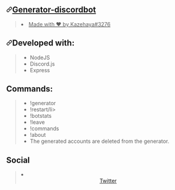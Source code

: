   <div class="Box-body px-5 pb-5">
        <article class="markdown-body entry-content container-lg" itemprop="text"><h1><a id="user-content-licence-bot-system" class="anchor" aria-hidden="true" href="#Generator-discordbot"><svg class="octicon octicon-link" viewBox="0 0 16 16" version="1.1" width="16" height="16" aria-hidden="true"><path fill-rule="evenodd" d="M7.775 3.275a.75.75 0 001.06 1.06l1.25-1.25a2 2 0 112.83 2.83l-2.5 2.5a2 2 0 01-2.83 0 .75.75 0 00-1.06 1.06 3.5 3.5 0 004.95 0l2.5-2.5a3.5 3.5 0 00-4.95-4.95l-1.25 1.25zm-4.69 9.64a2 2 0 010-2.83l2.5-2.5a2 2 0 012.83 0 .75.75 0 001.06-1.06 3.5 3.5 0 00-4.95 0l-2.5 2.5a3.5 3.5 0 004.95 4.95l1.25-1.25a.75.75 0 00-1.06-1.06l-1.25 1.25a2 2 0 01-2.83 0z"></path></svg></a1>Generator-discordbot</h1>
<blockquote>
 <li>Made with ♥ by Kazehaya#3276</li>
</blockquote>
<h2><a id="user-content-developed-with" class="anchor" aria-hidden="true" href="#developed-with"><svg class="octicon octicon-link" viewBox="0 0 16 16" version="1.1" width="16" height="16" aria-hidden="true"><path fill-rule="evenodd" d="M7.775 3.275a.75.75 0 001.06 1.06l1.25-1.25a2 2 0 112.83 2.83l-2.5 2.5a2 2 0 01-2.83 0 .75.75 0 00-1.06 1.06 3.5 3.5 0 004.95 0l2.5-2.5a3.5 3.5 0 00-4.95-4.95l-1.25 1.25zm-4.69 9.64a2 2 0 010-2.83l2.5-2.5a2 2 0 012.83 0 .75.75 0 001.06-1.06 3.5 3.5 0 00-4.95 0l-2.5 2.5a3.5 3.5 0 004.95 4.95l1.25-1.25a.75.75 0 00-1.06-1.06l-1.25 1.25a2 2 0 01-2.83 0z"></path></svg></a>Developed with:</h2>
<blockquote>
<ul>
<li>NodeJS</li>
<li>Discord.js</li>
<li>Express</li>
</ul>
</blockquote>
<h1>Commands:</h1>
<blockquote>
<ul>
<li>!generator <type></li>
<li>!restart/li>
<li>!botstats</li>
<li>!leave <id server></li>
<li>!commands</li>
 <li>!about</li>
<li>The generated accounts are deleted from the generator.</li>
</ul>
</blockquote>
<h1>Social</h1>
<blockquote> 
<li><center><a href="https://twitter.com/realKazehaya">Twitter</a></center></li>
 </blockquote>
